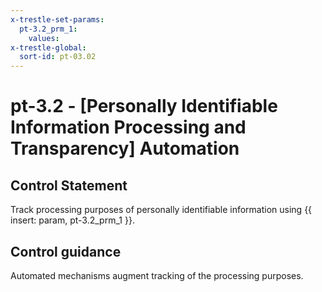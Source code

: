 ```yaml
---
x-trestle-set-params:
  pt-3.2_prm_1:
    values:
x-trestle-global:
  sort-id: pt-03.02
---
```


# pt-3.2 - \[Personally Identifiable Information Processing and Transparency\] Automation

## Control Statement

Track processing purposes of personally identifiable information using {{ insert: param, pt-3.2_prm_1 }}.

## Control guidance

Automated mechanisms augment tracking of the processing purposes.
